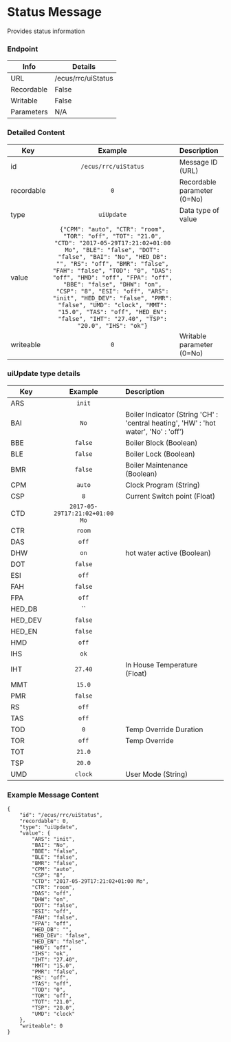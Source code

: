 # Status Message

Provides status information

### Endpoint

| Info  | Details |
| ------------- | ------------- |
| URL   | /ecus/rrc/uiStatus   |
| Recordable   | False   |
| Writable   | False   |
| Parameters  | N/A |

### Detailed Content

|  Key  | Example | Description |
| ------------- | :------: | :------------------------------ |
|  id | `/ecus/rrc/uiStatus` | Message ID (URL) |
|  recordable | `0` | Recordable parameter (0=No) |
|  type | `uiUpdate` | Data type of value |
|  value | `{"CPM": "auto", "CTR": "room", "TOR": "off", "TOT": "21.0", "CTD": "2017-05-29T17:21:02+01:00 Mo", "BLE": "false", "DOT": "false", "BAI": "No", "HED_DB": "", "RS": "off", "BMR": "false", "FAH": "false", "TOD": "0", "DAS": "off", "HMD": "off", "FPA": "off", "BBE": "false", "DHW": "on", "CSP": "8", "ESI": "off", "ARS": "init", "HED_DEV": "false", "PMR": "false", "UMD": "clock", "MMT": "15.0", "TAS": "off", "HED_EN": "false", "IHT": "27.40", "TSP": "20.0", "IHS": "ok"}` |  |
|  writeable | `0` | Writable parameter (0=No) |


### uiUpdate type details 

|  Key  | Example | Description |
| ------------- | :------: | :------------------------------ |
|  ARS | `init` |  |
|  BAI | `No` | Boiler Indicator (String 'CH' : 'central heating', 'HW' : 'hot water', 'No' : 'off') |
|  BBE | `false` | Boiler Block (Boolean) |
|  BLE | `false` | Boiler Lock (Boolean) |
|  BMR | `false` | Boiler Maintenance (Boolean) |
|  CPM | `auto` | Clock Program (String) |
|  CSP | `8` | Current Switch point (Float) |
|  CTD | `2017-05-29T17:21:02+01:00 Mo` |  |
|  CTR | `room` |  |
|  DAS | `off` |  |
|  DHW | `on` | hot water active (Boolean) |
|  DOT | `false` |  |
|  ESI | `off` |  |
|  FAH | `false` |  |
|  FPA | `off` |  |
|  HED_DB | `` |  |
|  HED_DEV | `false` |  |
|  HED_EN | `false` |  |
|  HMD | `off` |  |
|  IHS | `ok` |  |
|  IHT | `27.40` | In House Temperature (Float) |
|  MMT | `15.0` |  |
|  PMR | `false` |  |
|  RS | `off` |  |
|  TAS | `off` |  |
|  TOD | `0` | Temp Override Duration |
|  TOR | `off` | Temp Override |
|  TOT | `21.0` |  |
|  TSP | `20.0` |  |
|  UMD | `clock` | User Mode (String) |


### Example Message Content
```
{
    "id": "/ecus/rrc/uiStatus",
    "recordable": 0,
    "type": "uiUpdate",
    "value": {
        "ARS": "init",
        "BAI": "No",
        "BBE": "false",
        "BLE": "false",
        "BMR": "false",
        "CPM": "auto",
        "CSP": "8",
        "CTD": "2017-05-29T17:21:02+01:00 Mo",
        "CTR": "room",
        "DAS": "off",
        "DHW": "on",
        "DOT": "false",
        "ESI": "off",
        "FAH": "false",
        "FPA": "off",
        "HED_DB": "",
        "HED_DEV": "false",
        "HED_EN": "false",
        "HMD": "off",
        "IHS": "ok",
        "IHT": "27.40",
        "MMT": "15.0",
        "PMR": "false",
        "RS": "off",
        "TAS": "off",
        "TOD": "0",
        "TOR": "off",
        "TOT": "21.0",
        "TSP": "20.0",
        "UMD": "clock"
    },
    "writeable": 0
}
```
